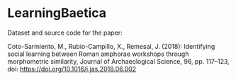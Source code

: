 # LearningBaetica


Dataset and source code for the paper:

Coto-Sarmiento, M., Rubio-Campillo, X., Remesal, J. (2018): Identifying social learning between Roman amphorae workshops through morphometric similarity, Journal of Archaeological Science, 96, pp. 117–123, doi: https://doi.org/10.1016/j.jas.2018.06.002 